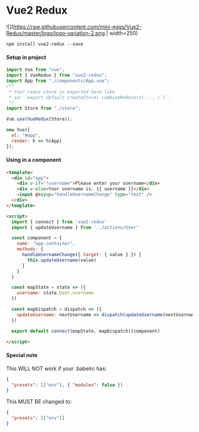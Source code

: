 # Vue2 Redux

![](https://raw.githubusercontent.com/mini-eggs/Vue2-Redux/master/logo/logo-variation-2.png | width=250)

`npm install vue2-redux --save`

#### Setup in project

```javascript
import Vue from "vue";
import { VueRedux } from "vue2-redux";
import App from "./components/App.vue";
/**
 * Your redux store is exported here like
 * so: `export default createStore( combineReducers( ... ) )`.
 */
import Store from "./store";

Vue.use(VueRedux(Store));

new Vue({
  el: "#app",
  render: h => h(App)
});
```

#### Using in a component

```html
<template>
  <div id="app">
    <div v-if="!username">Please enter your username</div>
    <div v-else>Your username is: {{ username }}</div>
    <input @keyup="handleUsernameChange" type="text" />
  </div>
</template>

<script>
  import { connect } from 'vue2-redux'
  import { updateUsername } from '../actions/User'

  const component = {
    name: "app-container",
    methods: {
      handleUsernameChange({ target: { value } }) {
        this.updateUsername(value)
      }
    }
  }

  const mapState = state => ({
    username: state.User.username
  })

  const mapDispatch = dispatch => ({
    updateUsername: nextUsername => dispatch(updateUsername(nextUsername))
  })

  export default connect(mapState, mapDispatch)(component)

</script>
```

#### Special note

This WILL NOT work if your .babelrc has:
```json
{
  "presets": [["env"], { "modules": false }]
}
```

This MUST BE changed to:
```json
{
  "presets": [["env"]]
}
```